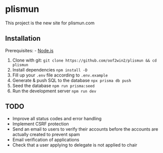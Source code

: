 # plismun

This project is the new site for plismun.com

## Installation

Prerequisites: - [Node.js](https://nodejs.org/en/)

1. Clone with git:
   `git clone https://github.com/oof2win2/plismun && cd plismun`
2. Install dependencies
   `npm install -D`
3. Fill up your `.env` file according to `.env.example`
4. Generate & push SQL to the database
   `npx prisma db push`
5. Seed the database
   `npm run prisma:seed`
6. Run the development server
   `npm run dev`


## TODO
-	Improve all status codes and error handling
-	Implement CSRF protection
- Send an email to users to verify their accounts before the accounts are actually created to prevent spam
- Email verification of applications
- Check that a user applying to delegate is not applied to chair
